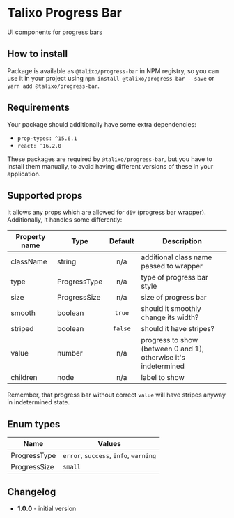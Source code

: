 # Talixo Progress Bar

UI components for progress bars

## How to install

Package is available as `@talixo/progress-bar` in NPM registry, so you can use it in your project
using `npm install @talixo/progress-bar --save` or `yarn add @talixo/progress-bar`.

## Requirements

Your package should additionally have some extra dependencies:

- `prop-types: ^15.6.1`
- `react: ^16.2.0`

These packages are required by `@talixo/progress-bar`, but you have to install them manually,
to avoid having different versions of these in your application.

## Supported props

It allows any props which are allowed for `div` (progress bar wrapper). Additionally, it handles some differently:

Property name | Type         | Default | Description
--------------|--------------|:-------:|--------------------------------
className     | string       | n/a     | additional class name passed to wrapper
type          | ProgressType | n/a     | type of progress bar style
size          | ProgressSize | n/a     | size of progress bar
smooth        | boolean      | `true`  | should it smoothly change its width?
striped       | boolean      | `false` | should it have stripes?
value         | number       | n/a     | progress to show (between 0 and 1), otherwise it's indetermined
children      | node         | n/a     | label to show

Remember, that progress bar without correct `value` will have stripes anyway in indetermined state.

## Enum types

Name          | Values
--------------|---------------------------------------
ProgressType  | `error`, `success`, `info`, `warning`
ProgressSize  | `small`

## Changelog

- **1.0.0** - initial version
